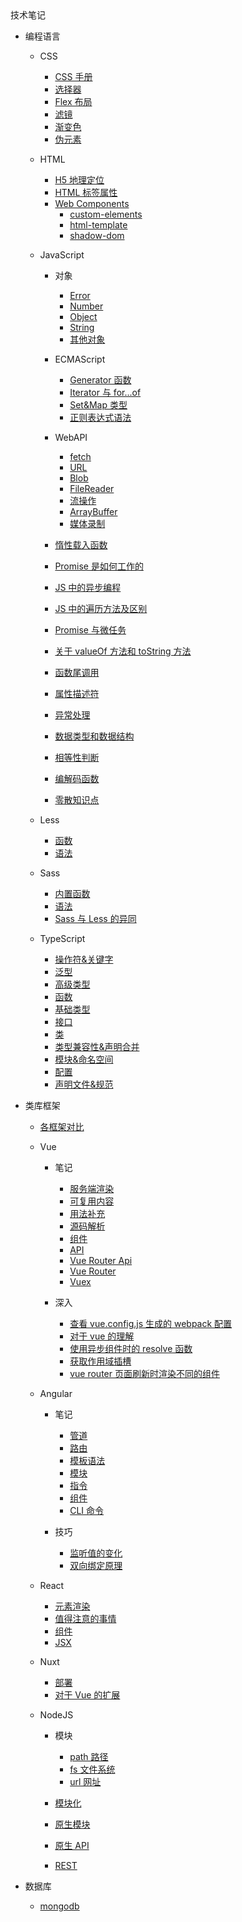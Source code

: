<div class="sidebar-title" >技术笔记</div>
<template id="root-breadcrumb">编程基础</template>

- 编程语言

  - CSS
    - [CSS 手册](技术笔记/编程基础/编程语言/CSS/CSS手册.md)
    - [选择器](技术笔记/编程基础/编程语言/CSS/笔记/选择器.md)
    - [Flex 布局](技术笔记/编程基础/编程语言/CSS/笔记/Flex布局.md)
    - [滤镜](技术笔记/编程基础/编程语言/CSS/笔记/滤镜.md)
    - [渐变色](技术笔记/编程基础/编程语言/CSS/笔记/渐变色.md)
    - [伪元素](技术笔记/编程基础/编程语言/CSS/笔记/伪元素.md)
  - HTML
    - [H5 地理定位](技术笔记/编程基础/编程语言/HTML/笔记/H5地理定位.md)
    - [HTML 标签属性](技术笔记/编程基础/编程语言/HTML/笔记/HTML标签属性.md)
    - [Web Components](技术笔记/编程基础/编程语言/HTML/笔记/WebComponents/web-components.md)
      - [custom-elements](技术笔记/编程基础/编程语言/HTML/笔记/WebComponents/custom-elements.md)
      - [html-template](技术笔记/编程基础/编程语言/HTML/笔记/WebComponents/html-template.md)
      - [shadow-dom](技术笔记/编程基础/编程语言/HTML/笔记/WebComponents/shadow-dom.md)
  - JavaScript

    - 对象

      - [Error](技术笔记/编程基础/编程语言/JavaScript/对象/Error.md)
      - [Number](技术笔记/编程基础/编程语言/JavaScript/对象/Number.md)
      - [Object](技术笔记/编程基础/编程语言/JavaScript/对象/Object.md)
      - [String](技术笔记/编程基础/编程语言/JavaScript/对象/String.md)
      - [其他对象](技术笔记/编程基础/编程语言/JavaScript/对象/其他对象.md)

    - ECMAScript

      - [Generator 函数](技术笔记/编程基础/编程语言/JavaScript/ECMAScript/Generator函数.md)
      - [Iterator 与 for...of](技术笔记/编程基础/编程语言/JavaScript/ECMAScript/Iterator与for...of.md)
      - [Set&Map 类型](技术笔记/编程基础/编程语言/JavaScript/ECMAScript/Set&Map类型.md)
      - [正则表达式语法](技术笔记/编程基础/编程语言/JavaScript/ECMAScript/正则表达式语法.md)

    - WebAPI

      - [fetch](技术笔记/编程基础/编程语言/JavaScript/WebAPI/fetch.md)
      - [URL](技术笔记/编程基础/编程语言/JavaScript/WebAPI/URL.md)
      - [Blob](技术笔记/编程基础/编程语言/JavaScript/WebAPI/Blob.md)
      - [FileReader](技术笔记/编程基础/编程语言/JavaScript/WebAPI/FileReader.md)
      - [流操作](技术笔记/编程基础/编程语言/JavaScript/WebAPI/流操作.md)
      - [ArrayBuffer](技术笔记/编程基础/编程语言/JavaScript/WebAPI/ArrayBuffer.md)
      - [媒体录制](技术笔记/编程基础/编程语言/JavaScript/WebAPI/媒体录制.md)

    - [惰性载入函数](技术笔记/编程基础/编程语言/JavaScript/惰性载入函数.md)
    - [Promise 是如何工作的](技术笔记/编程基础/编程语言/JavaScript/Promise是如何工作的.md)
    - [JS 中的异步编程](技术笔记/编程基础/编程语言/JavaScript/JS中的异步编程.md)
    - [JS 中的遍历方法及区别](技术笔记/编程基础/编程语言/JavaScript/JS中的遍历方法及区别.md)
    - [Promise 与微任务](技术笔记/编程基础/编程语言/JavaScript/Promise与微任务.md)
    - [关于 valueOf 方法和 toString 方法](技术笔记/编程基础/编程语言/JavaScript/关于valueOf方法和toString方法.md)
    - [函数尾调用](技术笔记/编程基础/编程语言/JavaScript/函数尾调用.md)
    - [属性描述符](技术笔记/编程基础/编程语言/JavaScript/属性描述符.md)
    - [异常处理](技术笔记/编程基础/编程语言/JavaScript/异常处理.md)
    - [数据类型和数据结构](技术笔记/编程基础/编程语言/JavaScript/数据类型和数据结构.md)
    - [相等性判断](技术笔记/编程基础/编程语言/JavaScript/相等性判断.md)
    - [编解码函数](技术笔记/编程基础/编程语言/JavaScript/编解码函数.md)
    - [零散知识点](技术笔记/编程基础/编程语言/JavaScript/零散知识点.md)

  - Less

    - [函数](技术笔记/编程基础/编程语言/Less/笔记/函数.md)
    - [语法](技术笔记/编程基础/编程语言/Less/笔记/语法.md)

  - Sass

    - [内置函数](技术笔记/编程基础/编程语言/Sass/笔记/内置函数.md)
    - [语法](技术笔记/编程基础/编程语言/Sass/笔记/语法.md)
    - [Sass 与 Less 的异同](技术笔记/编程基础/编程语言/Sass/笔记/Sass与Less的异同.md)

  - TypeScript

    - [操作符&关键字](技术笔记/编程基础/编程语言/TypeScript/笔记/操作符&关键字.md)
    - [泛型](技术笔记/编程基础/编程语言/TypeScript/笔记/泛型.md)
    - [高级类型](技术笔记/编程基础/编程语言/TypeScript/笔记/高级类型.md)
    - [函数](技术笔记/编程基础/编程语言/TypeScript/笔记/函数.md)
    - [基础类型](技术笔记/编程基础/编程语言/TypeScript/笔记/基础类型.md)
    - [接口](技术笔记/编程基础/编程语言/TypeScript/笔记/接口.md)
    - [类](技术笔记/编程基础/编程语言/TypeScript/笔记/类.md)
    - [类型兼容性&声明合并](技术笔记/编程基础/编程语言/TypeScript/笔记/类型兼容性&声明合并.md)
    - [模块&命名空间](技术笔记/编程基础/编程语言/TypeScript/笔记/模块&命名空间.md)
    - [配置](技术笔记/编程基础/编程语言/TypeScript/笔记/配置.md)
    - [声明文件&规范](技术笔记/编程基础/编程语言/TypeScript/笔记/声明文件&规范.md)

- 类库框架

  - [各框架对比](技术笔记/编程基础/类库框架/各框架对比.md)

  - Vue

    - 笔记

      - [服务端渲染](技术笔记/编程基础/类库框架/Vue/笔记/服务端渲染.md)
      - [可复用内容](技术笔记/编程基础/类库框架/Vue/笔记/可复用内容.md)
      - [用法补充](技术笔记/编程基础/类库框架/Vue/笔记/用法补充.md)
      - [源码解析](技术笔记/编程基础/类库框架/Vue/笔记/源码解析.md)
      - [组件](技术笔记/编程基础/类库框架/Vue/笔记/组件.md)
      - [API](技术笔记/编程基础/类库框架/Vue/笔记/API.md)
      - [Vue Router Api](技术笔记/编程基础/类库框架/Vue/笔记/vue-router-api.md)
      - [Vue Router](技术笔记/编程基础/类库框架/Vue/笔记/vue-router.md)
      - [Vuex](技术笔记/编程基础/类库框架/Vue/笔记/Vuex.md)

    - 深入

      - [查看 vue.config.js 生成的 webpack 配置](技术笔记/编程基础/类库框架/Vue/其他/查看vue.config.js生成的webpack配置.md)
      - [对于 vue 的理解](技术笔记/编程基础/类库框架/Vue/其他/对于vue的理解.md)
      - [使用异步组件时的 resolve 函数](技术笔记/编程基础/类库框架/Vue/其他/使用异步组件时的resolve函数.md)
      - [获取作用域插槽](技术笔记/编程基础/类库框架/Vue/其他/获取作用域插槽.md)
      - [vue router 页面刷新时渲染不同的组件](技术笔记/编程基础/类库框架/Vue/其他/vue_router页面刷新时渲染不同的组件.md)

  - Angular

    - 笔记

      - [管道](技术笔记/编程基础/类库框架/Angular/笔记/管道.md)
      - [路由](技术笔记/编程基础/类库框架/Angular/笔记/路由.md)
      - [模板语法](技术笔记/编程基础/类库框架/Angular/笔记/模板语法.md)
      - [模块](技术笔记/编程基础/类库框架/Angular/笔记/模块.md)
      - [指令](技术笔记/编程基础/类库框架/Angular/笔记/指令.md)
      - [组件](技术笔记/编程基础/类库框架/Angular/笔记/组件.md)
      - [CLI 命令](技术笔记/编程基础/类库框架/Angular/笔记/CLI命令.md)

    - 技巧

      - [监听值的变化](技术笔记/编程基础/类库框架/Angular/技巧/监听值的变化.md)
      - [双向绑定原理](技术笔记/编程基础/类库框架/Angular/技巧/双向绑定原理.md)

  - React

    - [元素渲染](技术笔记/编程基础/类库框架/React/笔记/元素渲染.md)
    - [值得注意的事情](技术笔记/编程基础/类库框架/React/笔记/值得注意的事情.md)
    - [组件](技术笔记/编程基础/类库框架/React/笔记/组件.md)
    - [JSX](技术笔记/编程基础/类库框架/React/笔记/JSX.md)

  - Nuxt

    - [部署](技术笔记/编程基础/类库框架/Nuxt/部署.md)
    - [对于 Vue 的扩展](技术笔记/编程基础/类库框架/Nuxt/对于Vue的扩展.md)

  - NodeJS

    - 模块

      - [path 路径](技术笔记\编程基础\类库框架\NodeJS\模块\path路径.md)
      - [fs 文件系统](技术笔记\编程基础\类库框架\NodeJS\模块\fs文件系统.md)
      - [url 网址](技术笔记\编程基础\类库框架\NodeJS\模块\url网址.md)

    - [模块化](技术笔记/编程基础/类库框架/NodeJS/笔记/模块化.md)
    - [原生模块](技术笔记/编程基础/类库框架/NodeJS/笔记/原生模块.md)
    - [原生 API](技术笔记/编程基础/类库框架/NodeJS/笔记/原生API.md)
    - [REST](技术笔记/编程基础/类库框架/NodeJS/笔记/REST.md)

- 数据库

  - [mongodb](技术笔记/编程基础/后端知识/数据库/MongoDB/mongodb.md)
